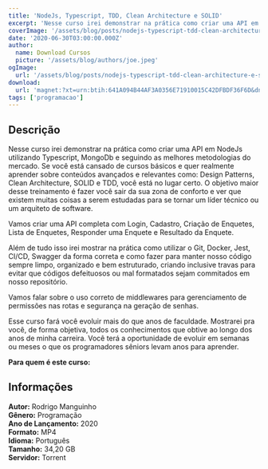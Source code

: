 ```yaml
---
title: 'NodeJs, Typescript, TDD, Clean Architecture e SOLID'
excerpt: 'Nesse curso irei demonstrar na prática como criar uma API em NodeJs utilizando Typescript, MongoDb e seguindo as melhores metodologias do mercado. Se você está cansado de cursos básicos e quer realmente aprender sobre conteúdos avançados e relevantes como: Design Patterns, Clean Architecture, SOL'
coverImage: '/assets/blog/posts/nodejs-typescript-tdd-clean-architecture-e-solid.jpg'
date: '2020-06-30T03:00:00.000Z'
author:
  name: Download Cursos
  picture: '/assets/blog/authors/joe.jpeg'
ogImage:
  url: '/assets/blog/posts/nodejs-typescript-tdd-clean-architecture-e-solid.jpg'
download:
  url: 'magnet:?xt=urn:btih:641A094B44AF3A0356E71910015C42DFBDF36F6D&dn=NodeJs%2c%20Typescript%2c%20TDD%2c%20Clean%20Architecture%20e%20SOLID&tr=udp%3a%2f%2ftracker.openbittorrent.com%3a1337%2fannounce&tr=udp%3a%2f%2ftracker.opentrackr.org%3a1337%2fannounce'
tags: ['programacao']
---
```

<h2>Descrição</h2>
<p>Nesse curso irei demonstrar na prática como criar uma API em NodeJs utilizando Typescript, MongoDb e seguindo as melhores metodologias do mercado. Se você está cansado de cursos básicos e quer realmente aprender sobre conteúdos avançados e relevantes como: Design Patterns, Clean Architecture, SOLID e TDD, você está no lugar certo. O objetivo maior desse treinamento é fazer você sair da sua zona de conforto e ver que existem muitas coisas a serem estudadas para se tornar um líder técnico ou um arquiteto de software.</p><p>Vamos criar uma API completa com Login, Cadastro, Criação de Enquetes, Lista de Enquetes, Responder uma Enquete e Resultado da Enquete.</p><p>Além de tudo isso irei mostrar na prática como utilizar o Git, Docker, Jest, CI/CD, Swagger da forma correta e como fazer para manter nosso código sempre limpo, organizado e bem estruturado, criando inclusive travas para evitar que códigos defeituosos ou mal formatados sejam commitados em nosso repositório.</p><p>Vamos falar sobre o uso correto de middlewares para gerenciamento de permissões nas rotas e segurança na geração de senhas.</p><p>Esse curso fará você evoluir mais do que anos de faculdade. Mostrarei pra você, de forma objetiva, todos os conhecimentos que obtive ao longo dos anos de minha carreira. Você terá a oportunidade de evoluir em semanas ou meses o que os programadores sêniors levam anos para aprender.</p><p><strong>Para quem é este curso:</strong></p><h2>Informações</h2><p><strong>Autor:</strong> Rodrigo Manguinho<br/> <strong>Gênero:</strong> Programação<br/> <strong>Ano de Lançamento:</strong> 2020<br/> <strong>Formato:</strong> MP4<br/> <strong>Idioma:</strong> Português<br/> <strong>Tamanho:</strong> 34,20 GB<br/> <strong>Servidor:</strong> Torrent</p>